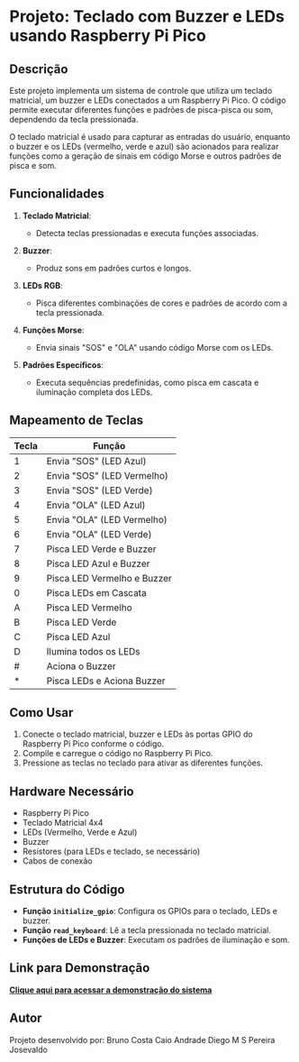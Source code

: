 # Projeto: Teclado com Buzzer e LEDs usando Raspberry Pi Pico

## Descrição

Este projeto implementa um sistema de controle que utiliza um teclado matricial, um buzzer e LEDs conectados a um Raspberry Pi Pico. O código permite executar diferentes funções e padrões de pisca-pisca ou som, dependendo da tecla pressionada.

O teclado matricial é usado para capturar as entradas do usuário, enquanto o buzzer e os LEDs (vermelho, verde e azul) são acionados para realizar funções como a geração de sinais em código Morse e outros padrões de pisca e som.

## Funcionalidades

1. **Teclado Matricial**:
   - Detecta teclas pressionadas e executa funções associadas.

2. **Buzzer**:
   - Produz sons em padrões curtos e longos.

3. **LEDs RGB**:
   - Pisca diferentes combinações de cores e padrões de acordo com a tecla pressionada.

4. **Funções Morse**:
   - Envia sinais "SOS" e "OLA" usando código Morse com os LEDs.

5. **Padrões Específicos**:
   - Executa sequências predefinidas, como pisca em cascata e iluminação completa dos LEDs.

## Mapeamento de Teclas

| Tecla | Função                  |
|-------|--------------------------|
| 1     | Envia "SOS" (LED Azul)   |
| 2     | Envia "SOS" (LED Vermelho) |
| 3     | Envia "SOS" (LED Verde)   |
| 4     | Envia "OLA" (LED Azul)   |
| 5     | Envia "OLA" (LED Vermelho) |
| 6     | Envia "OLA" (LED Verde)   |
| 7     | Pisca LED Verde e Buzzer |
| 8     | Pisca LED Azul e Buzzer  |
| 9     | Pisca LED Vermelho e Buzzer |
| 0     | Pisca LEDs em Cascata    |
| A     | Pisca LED Vermelho       |
| B     | Pisca LED Verde          |
| C     | Pisca LED Azul           |
| D     | Ilumina todos os LEDs    |
| #     | Aciona o Buzzer          |
| *     | Pisca LEDs e Aciona Buzzer |

## Como Usar

1. Conecte o teclado matricial, buzzer e LEDs às portas GPIO do Raspberry Pi Pico conforme o código.
2. Compile e carregue o código no Raspberry Pi Pico.
3. Pressione as teclas no teclado para ativar as diferentes funções.

## Hardware Necessário

- Raspberry Pi Pico
- Teclado Matricial 4x4
- LEDs (Vermelho, Verde e Azul)
- Buzzer
- Resistores (para LEDs e teclado, se necessário)
- Cabos de conexão

## Estrutura do Código

- **Função `initialize_gpio`**: Configura os GPIOs para o teclado, LEDs e buzzer.
- **Função `read_keyboard`**: Lê a tecla pressionada no teclado matricial.
- **Funções de LEDs e Buzzer**: Executam os padrões de iluminação e som.

## Link para Demonstração

[**Clique aqui para acessar a demonstração do sistema**](#)

## Autor

Projeto desenvolvido por:
Bruno Costa
Caio Andrade
Diego M S Pereira
Josevaldo
